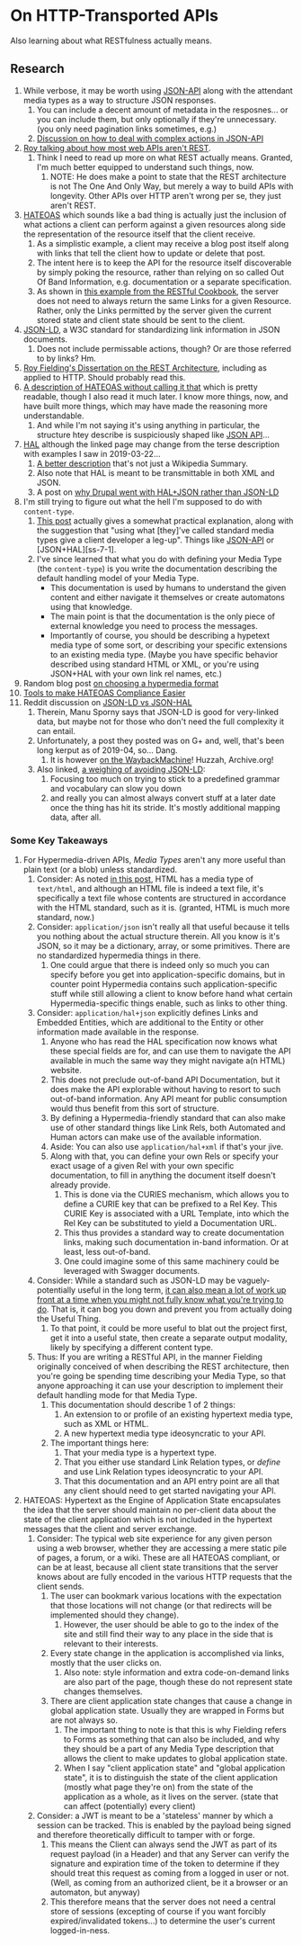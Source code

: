 On HTTP-Transported APIs
========================

Also learning about what RESTfulness actually means.



## Research

1. While verbose, it may be worth using [JSON-API](http://jsonapi.org/) along with the attendant media types as a way to structure JSON responses.
    1. You can include a decent amount of metadata in the resposnes... or you can include them, but only optionally if they're unnecessary. (you only need pagination links sometimes, e.g.)
    2. [Discussion on how to deal with complex actions in JSON-API][ss-1-2]
2. [Roy talking about how most web APIs aren't REST](http://roy.gbiv.com/untangled/2008/rest-apis-must-be-hypertext-driven).
    1. Think I need to read up more on what REST actually means.  Granted, I'm much better equipped to understand such things, now.
        1. NOTE: He does make a point to state that the REST architecture is not The One And Only Way, but merely a way to build APIs with longevity.  Other APIs over HTTP aren't wrong per se, they just aren't REST.
3. [HATEOAS](https://en.wikipedia.org/wiki/HATEOAS) which sounds like a bad thing is actually just the inclusion of what actions a client can perform against a given resources along side the representation of the resource itself that the client receive.
    1. As a simplistic example, a client may receive a blog post itself along with links that tell the client how to update or delete that post.
    2. The intent here is to keep the API for the resource itself discoverable by simply poking the resource, rather than relying on so called Out Of Band Information, e.g. documentation or a separate specification.
    3. As shown in [this example from the RESTful Cookbook](http://restcookbook.com/Basics/hateoas/), the server does not need to always return the same Links for a given Resource.  Rather, only the Links permitted by the server given the current stored state and client state should be sent to the client.
4. [JSON-LD](https://www.w3.org/TR/json-ld/), a W3C standard for standardizing link information in JSON documents.
    1. Does not include permissable actions, though?  Or are those referred to by links?  Hm.
5. [Roy Fielding's Dissertation on the REST Architecture](https://www.ics.uci.edu/~fielding/pubs/dissertation/top.htm), including as applied to HTTP.  Should probably read this.
6. [A description of HATEOAS without calling it that](https://levelup.gitconnected.com/to-create-an-evolvable-api-stop-thinking-about-urls-2ad8b4cc208e) which is pretty readable, though I also read it much later.  I know more things, now, and have built more things, which may have made the reasoning more understandable.
    1. And while I'm not saying it's using anything in particular, the structure htey describe is suspiciously shaped like [JSON API][ss--json-api]...
7. [HAL][ss-7--hal-wikipedia] although the linked page may change from the terse description with examples I saw in 2019-03-22...
    1. [A better description][ss-7-1--hal] that's not just a Wikipedia Summary.
    2. Also note that HAL is meant to be transmittable in both XML and JSON.
    3. A post on [why Drupal went with HAL+JSON rather than JSON-LD][ss-7-3]
8. I'm still trying to figure out what the hell I'm supposed to do with `content-type`.
    1. [This post][ss-8-1] actually gives a somewhat practical explanation, along with the suggestion that "using what \[they]’ve called standard media types give a client developer a leg-up".  Things like [JSON-API][ss--json-api] or [JSON+HAL][ss-7-1].
    2. I've since learned that what you do with defining your Media Type (the `content-type`) is you write the documentation describing the default handling model of your Media Type.
        - This documentation is used by humans to understand the given content and either navigate it themselves or create automatons using that knowledge.
        - The main point is that the documentation is the only piece of external knowledge you need to process the messages.
        - Importantly of course, you should be describing a hypetext media type of some sort, or describing your specific extensions to an existing media type.  (Maybe you have specific behavior described using standard HTML or XML, or you're using JSON+HAL with your own link rel names, etc.)
9. Random blog post [on choosing a hypermedia format][ss-9]
10. [Tools to make HATEOAS Compliance Easier][ss-10]
11. Reddit discussion on [JSON-LD vs JSON-HAL][ss-11]
    1. Therein, Manu Sporny says that JSON-LD is good for very-linked data, but maybe not for those who don't need the full complexity it can entail.
    2. Unfortunately, a post they posted was on G+ and, well, that's been long kerput as of 2019-04, so... Dang.
        1. It is however [on the WaybackMachine][ss-11-2-1]!  Huzzah, Archive.org!
    3. Also linked, [a weighing of avoiding JSON-LD][ss-11-3]:
        1. Focusing too much on trying to stick to a predefined grammar and vocabulary can slow you down
        2. and really you can almost always convert stuff at a later date once the thing has hit its stride.  It's mostly additional mapping data, after all.

[ss-1-2]: https://discuss.jsonapi.org/t/how-to-deal-with-complex-actions/255/9
[ss-7--hal-wikipedia]: https://en.wikipedia.org/wiki/Hypertext_Application_Language
[ss-7-1--hal]: http://stateless.co/hal_specification.html
[ss-7-3]: https://groups.drupal.org/node/283413
[ss-8-1]: https://akrabat.com/restful-apis-and-media-types/
[ss-9]: https://sookocheff.com/post/api/on-choosing-a-hypermedia-format/
[ss-10]: https://nordicapis.com/tools-to-make-hateoas-compliance-easier/
[ss-11]: https://www.reddit.com/r/javascript/comments/1j08ov/hal_vs_jsonld/
[ss-11-2-1]: https://web.archive.org/web/20180124173238/https://plus.google.com/102122664946994504971/posts/T5WkpieNrjJ
[ss-11-3]: https://berjon.com/linked-data/
[ss--json-api]: http://jsonapi.org/


### Some Key Takeaways

1. For Hypermedia-driven APIs, _Media Types_ aren't any more useful than plain text (or a blob) unless standardized.
    1. Consider: As noted [in this post][ss-8-1], HTML has a media type of `text/html`, and although an HTML file is indeed a text file, it's specifically a text file whose contents are structured in accordance with the HTML standard, such as it is.  (granted, HTML is much more standard, now.)
    2. Consider: `application/json` isn't really all that useful because it tells you nothing about the actual structure therein.  All you know is it's JSON, so it may be a dictionary, array, or some primitives.  There are no standardized hypermedia things in there.
        1. One could argue that there is indeed only so much you can specify before you get into application-specific domains, but in counter point Hypermedia contains such application-specific stuff while still allowing a client to know before hand what certain Hypermedia-specific things enable, such as links to other thing.
    3. Consider: `application/hal+json` explicitly defines Links and Embedded Entities, which are additional to the Entity or other information made available in the response.
        1. Anyone who has read the HAL specification now knows what these special fields are for, and can use them to navigate the API available in much the same way they might navigate a(n HTML) website.
        2. This does not preclude out-of-band API Documentation, but it does make the API explorable without having to resort to such out-of-band information.  Any API meant for public consumption would thus benefit from this sort of structure.
        3. By defining a Hypermedia-friendly standard that can also make use of other standard things like Link Rels, both Automated and Human actors can make use of the available information.
        4. Aside: You can also use `application/hal+xml` if that's your jive.
        5. Along with that, you can define your own Rels or specify your exact usage of a given Rel with your own specific documentation, to fill in anything the document itself doesn't already provide.
            1. This is done via the CURIES mechanism, which allows you to define a CURIE key that can be prefixed to a Rel Key.  This CURIE Key is associated with a URL Template, into which the Rel Key can be substituted to yield a Documentation URL.
            2. This thus provides a standard way to create documentation links, making such documentation in-band information.  Or at least, less out-of-band.
            3. One could imagine some of this same machinery could be leveraged with Swagger documents.
    4. Consider: While a standard such as JSON-LD may be vaguely-potentially useful in the long term, [it can also mean a lot of work up front at a time when you might not fully know what you're trying to do][ss-11-3].  That is, it can bog you down and prevent you from actually doing the Useful Thing.
        1. To that point, it could be more useful to blat out the project first, get it into a useful state, then create a separate output modality, likely by specifying a different content type.
    5. Thus: If you are writing a RESTful API, in the manner Fielding originally conceived of when describing the REST architecture, then you're going be spending time describing your Media Type, so that anyone approaching it can use your description to implement their default handling mode for that Media Type.
        1. This documentation should describe 1 of 2 things:
            1. An extension to or profile of an existing hypertext media type, such as XML or HTML.
            2. A new hypertext media type ideosyncratic to your API.
        2. The important things here:
            1. That your media type is a hypertext type.
            2. That you either use standard Link Relation types, or _define_ and use Link Relation types ideosyncratic to your API.
            3. That this documentation and an API entry point are all that any client should need to get started navigating your API.
2. HATEOAS: Hypertext as the Engine of Application State encapsulates the idea that the server should maintain no per-client data about the state of the client application which is not included in the hypertext messages that the client and server exchange.
    1. Consider: The typical web site experience for any given person using a web browser, whether they are accessing a mere static pile of pages, a forum, or a wiki.  These are all HATEOAS compliant, or can be at least, because all client state transitions that the server knows about are fully encoded in the various HTTP requests that the client sends.
        1. The user can bookmark various locations with the expectation that those locations will not change (or that redirects will be implemented should they change).
            1. However, the user should be able to go to the index of the site and still find their way to any place in the side that is relevant to their interests.
        2. Every state change in the application is accomplished via links, mostly that the user clicks on.
            1. Also note: style information and extra code-on-demand links are also part of the page, though these do not represent state changes themselves.
        3. There are client application state changes that cause a change in global application state.  Usually they are wrapped in Forms but are not always so.
            1. The important thing to note is that this is why Fielding refers to Forms as something that can also be included, and why they should be a part of any Media Type description that allows the client to make updates to global application state.
            2. When I say "client application state" and "global application state", it is to distinguish the state of the client application (mostly what page they're on) from the state of the application as a whole, as it lives on the server. (state that can affect (potentially) every client)
    2. Consider: a JWT is meant to be a 'stateless' manner by which a session can be tracked.  This is enabled by the payload being signed and therefore theoretically difficult to tamper with or forge.
        1. This means the Client can always send the JWT as part of its request payload (in a Header) and that any Server can verify the signature and expiration time of the token to determine if they should treat this request as coming from a logged in user or not. (Well, as coming from an authorized client, be it a browser or an automaton, but anyway)
        2. This therefore means that the server does not need a central store of sessions (excepting of course if you want forcibly expired/invalidated tokens...) to determine the user's current logged-in-ness.
